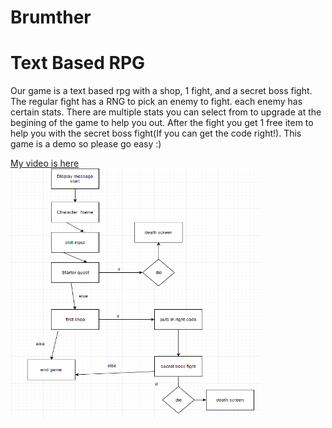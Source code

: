 # Brumther
<h1>Text Based RPG</h1>
<p>Our game is a text based rpg with a shop, 1 fight, and a secret boss fight. The regular fight has a RNG to pick an enemy to fight. each enemy has certain stats. There are multiple stats you can select from to upgrade at the begining of the game to help you out. After the fight you get 1 free item to help you with the secret boss fight(If you can get the code right!). This game is a demo so please go easy :)</p>
<a href =https://youtu.be/ccKY-1JMDy0>My video is here</a>
                                      <img src="Capture.PNG" height = "400" width ="400">
